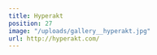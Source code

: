 ```yaml
---
title: Hyperakt
position: 27
image: "/uploads/gallery__hyperakt.jpg"
url: http://hyperakt.com/
---
```



